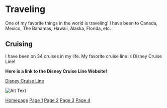 # Traveling

One of my favorite things in the world is traveling! I have been to Canada, Mexico, The Bahamas, Hawaii, Alaska, Florida, etc.

## Cruising

I have been on 34 cruises in my life. My favorite cruise line is Disney Cruise Line!

**Here is a  link to the Disney Cruise Line Website!**

[Disney Cruise Line](https://disneycruise.disney.go.com/)

![Alt Text](https://user-images.githubusercontent.com/89413296/138399608-d76c0827-c2cd-4cec-925c-1a5069f221d6.png)

[Homepage](README.md) [Page 1](page1.md) [Page 2](page2.md) [Page 3](page3.md) [Page 4](page4.md)
